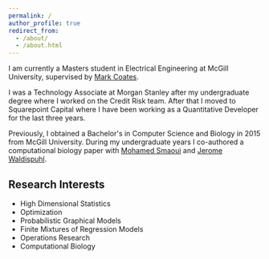 ```yaml
---
permalink: /
author_profile: true
redirect_from: 
  - /about/
  - /about.html
---
```


I am currently a Masters student in Electrical Engineering at McGill University, supervised by [Mark Coates](http://www.ece.mcgill.ca/~mcoate/).

I was a Technology Associate at Morgan Stanley after my undergraduate degree where I worked on the 
Credit Risk team. After that I moved to Squarepoint Capital where I have been working as a 
Quantitative Developer for the last three years.

Previously, I obtained a Bachelor's in Computer Science and Biology in 2015 from McGill University. During my 
undergraduate years I co-authored a computational biology paper with [Mohamed Smaoui](https://www.cs.mcgill.ca/~msmaou/) 
and [Jerome Waldispuhl](https://www.cs.mcgill.ca/~jeromew/). 

## Research Interests

+ High Dimensional Statistics
+ Optimization
+ Probabilistic Graphical Models
+ Finite Mixtures of Regression Models
+ Operations Research
+ Computational Biology